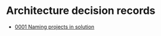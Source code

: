 # Architecture decision records

* [0001 Naming projects in solution](0001-naming-projects-in-solution.md)
